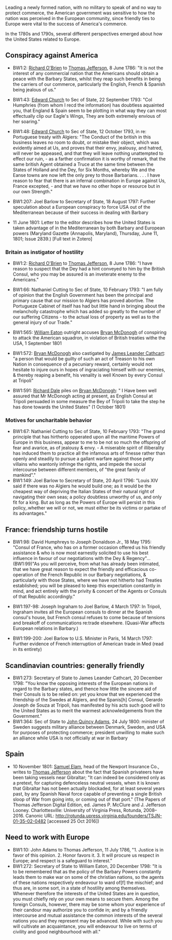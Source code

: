 Leading a newly formed nation, with no military to speak of and no way to protect commerce, the American government was sensitive to how the nation was perceived in the European community, since friendly ties to Europe were vital to the success of America's commerce. 

In the 1780s and 1790s, several different perspectives emerged about how the United States related to Europe.

## Conspiracy against America
- BW1:2: [Richard O'Brien]() to [Thomas Jefferson](), 8 June 1786: "It is not the interest of any commercial nation that the Americans should obtain a peace with the Barbary States, whilst they reap such benefits in being the carriers of our commerce, particularly the English, French & Spanish being jealous of us."

- BW1:43: [Edward Church]() to Sec of State, 22 September 1793: "Col Humphries (from whom I recd the information) has doubtless aquainted you, that England & Spain seem to be plotting in what way they can most effectually clip our Eagle's Wings, They are both extremely envious of her soaring."

- BW1:48: [Edward Church]() to Sec of State, 12 October 1793, in re: Portuguese treaty with Algiers: "The Conduct of the british in this business leaves no room to doubt, or mistake their object, which was evidently aimed at Us, and proves that their envy, jealousy, and hatred, will never be appeased, and that they will leave nothing unattempted to effect our ruin, - as a farther confirmation it is worthy of remark, that the same british Agent obtained a Truce at the same time between the States of Holland and the Dey, for Six Months, whereby We and the Eanse towns are now left the only prey to those Barbarians. . . . I have reason to fear that there is an infernal combination in Europe against Us, France excepted, - and that we have no other hope or resource but in our own Strength."

- BW1:207: Joel Barlow to Secretary of State, 18 August 1797: Further speculation about a European conspiracy to force USA out of the Mediterranean because of their success in dealing with Barbary

- 11 June 1801: Letter to the editor describes how the United States is taken advantage of in the Mediterranean by both Barbary and European powers (Maryland Gazette (Annapolis, Maryland), Thursday, June 11, 1801; Issue 2839.) [Full text in Zotero]

### Britain as instigator of hostility
- BW1:2: [Richard O'Brien]() to [Thomas Jefferson](), 8 June 1786: "I have reason to suspect that the Dey had a hint conveyed to him by the British Consul, who you may be assured is an inveterate enemy to the Americans."

- BW1:66: Nathaniel Cutting to Sec of State, 10 February 1793: "I am fully of opinion that the English Government has been the principal and primary cause that our mission to Algiers has proved abortive. The Portugueze Cabinet of itself has had but little hand in bringing about the melancholly catastrophe which has added so greatly to the number of our suffering Citizens - to the actual loss of property as well as to the general injury of our Trade."

- BW1:565: [William Eaton]() outright accuses [Bryan McDonogh]() of conspiring to attack the American squadron, in violation of British treaties withe the USA, 1 September 1801

- BW1:572: [Bryan McDonogh]() also castigated by [James Leander Cathcart](): "a person that would be guilty of such an act of Treason to his own Nation in consequence of a pecuniary reward, certainly would not hesitate to injure ours in hopes of ingraciating himself with our enemies, & thereby reaping a benefit, his venality is well Known by every Consul at Tripoli"
- BW1:591: [Richard Dale]() piles on [Bryan McDonogh](): " I Have been well assured that Mr McDonogh acting at present, as English Consul at Tripoli persuaded in some measure the Bey of Tripoli to take the step he has done towards the United States" (1 October 1801)

### Motives for uncharitable behavior
- BW1:67: Nathaniel Cutting to Sec of State, 10 February 1793: "The grand principle that has hirtherto opperated upon all the maritime Powers of Europe in this business, appear to me to be not so much the offspring of fear and avarice, as of jealousy & envy. - A miserable spirit of illiberality has induced them to practice all the infamous arts of finesse rather than openly and steadily to pursue a gallant warfare against those petty villains who wantonly infringe the rights, and impede the social intercourse between different members, of "the great family of mankind"."
- BW1:149: Joel Barlow to Secretary of State, 20 April 1796: "Louis XIV said if there was no Algiers he would build one; as it would be the cheapest way of depriving the Italian States of their natural right of navigating their own seas; a policy doubtless unworthy of us, and only fit for a king. But as long as the Powers of Europe will persist in this policy,.whether we will or not, we must either be its victims or partake of its advantages."

## France: friendship turns hostile
- BW1:98: David Humphreys to Joseph Donaldson Jr., 18 May 1795: "Consul of France, who has on a former occasion offered us his friendly assistance & who is now most earnestly solicited to use his best influence in favour of our negotiations with the Dey & Regency"...(BW1:99)"As you will perceive, from what has already been intimated, that we have great reason to expect the friendly and efficacious co-operation of the French Republic in our Barbary negotiations, & particularly with those States, where we have not hitherto had Treaties established; you will be pleased to keep this expectation constantly in mind, and act entirely with the privity & concert of the Agents or Consuls of that Republic accordingly."

- BW1:197-98: Joseph Ingraham to Joel Barlow, 4 March 1797: In Tripoli, Ingraham invites all the European consuls to dinner at the Spanish consul's house, but French consul refuses to come because of tensions and breakoff of communications re:trade elsewhere. (Quasi-War affects European relations in Barbary.)

- BW1:199-200: Joel Barlow to U.S. Minister in Paris, 14 March 1797: Further evidence of French interruption of American trade in Med (read in its entirety)

## Scandinavian countries: generally friendly
- BW1:273: Secretary of State to James Leander Cathcart, 20 December 1798: "You know the opposing interests of the European nations in regard to the Barbary states, and thence how little the sincere aid of their Consuls is to be relied on: yet you know that we experienced the friendship of the Swedes at Algiers, and the Spanis[h] Consul, Gerardo Joseph de Souza at Tripoli, has manifested by his acts such good will to the United States as to merit the warmest acknowledgements from the Government."
- BW1:364: Sec of State to [John Quincy Adams](), 24 July 1800: minister of Sweden suggests military alliance between Denmark, Sweden, and USA for purposes of protecting commerce; president unwilling to make such an alliance while USA is not officially at war in Barbary

## Spain
- 10 November 1801: [Samuel Elam](), head of the Newport Insurance Co., writes to [Thomas Jefferson]() about the fact that Spanish privateers have been taking vessels near Gibraltar; "It can indeed be considered only as a pretext, for capturing defenceless neutral vessels, when it is known that Gibraltar has not been actually blockaded, for at least several years past, by any Spanish Naval force capable of preventing a single British sloop of War from going into, or coming out of that port." (The Papers of Thomas Jefferson Digital Edition, ed. James P. McClure and J. Jefferson Looney. Charlottesville: University of Virginia Press, Rotunda, 2008–2016.
Canonic URL: http://rotunda.upress.virginia.edu/founders/TSJN-01-35-02-0482 [accessed 25 Oct 2016])

## Need to work with Europe
- BW1:10: John Adams to Thomas Jefferson, 11 July 1786, "1. Justice is in favor of this opinion. 2. Honor favors it. 3. It will procure us respect in Europe; and respect is a safeguard to interest."
- BW1:272: Secretary of State to William Eaton, 20 December 1798: "It is to be remembered that as the policy of the Barbary Powers constantly leads them to make war on some of the christian nations, so the agents of these nations respectively endeavour to ward of[f] the mischief; and thus are, in some sort, in a state of hostility among themselves. Whenever therefore the interests of the United States are in question, you must chiefly rely on your own means to secure them. Among the foreign Consuls, however, there may be some whom your experience of their candour may authorize you to confide in; and by a friendly intercourse and mutual assistance the common interests of the several nations you and they represent may be advanced. While with such you will cultivate an acquaintance, you will endeavour to live on terms of civility and good neighbourhood with all."
